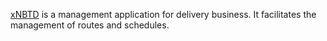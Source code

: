 [xNBTD](https://github.com/eldertek/xnbtd) is a management application for delivery business. It facilitates the management of routes and schedules.